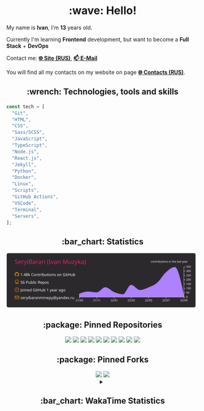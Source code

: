 <h1 align="center">:wave: Hello!</h1>

My name is **Ivan**, I'm **13** years old.

Currently I'm learning **Frontend** development, but want to become a **Full Stack** + **DevOps**

Contact me: [**:globe_with_meridians: Site (RUS)**](https://seryibaran.github.io), [**:mailbox: E-Mail**](mailto:seryibaranminepy@yandex.ru)

You will find all my contacts on my website on page [**:globe_with_meridians: Contacts (RUS)**](https://seryibaran.github.io/contacts).

<h2 align="center">:wrench: Technologies, tools and skills</h2>

```js
const tech = [
  "Git",
  "HTML",
  "CSS",
  "Sass/SCSS",
  "JavaScript",
  "TypeScript",
  "Node.js",
  "React.js",
  "Jekyll",
  "Python",
  "Docker",
  "Linux",
  "Scripts",
  "GitHub Actions",
  "VSCode",
  "Terminal",
  "Servers",
];
```

<h2 align="center">:bar_chart: Statistics</h2>

<div align="center">
  <img src="https://raw.githubusercontent.com/SeryiBaran/seryibaran/master/profile-summary-card-output/monokai/0-profile-details.svg" />
</div>

<h2 align="center">:package: Pinned Repositories</h2>

<div align="center">
  <a href="https://github.com/SeryiBaran/seryibaran.github.io"><img src="https://github-readme-stats.vercel.app/api/pin/?username=SeryiBaran&repo=seryibaran.github.io" /></a>
  <a href="https://github.com/SeryiBaran/useUseful.js"><img src="https://github-readme-stats.vercel.app/api/pin/?username=SeryiBaran&repo=useUseful.js" /></a>
  <a href="https://github.com/SeryiBaran/sb.css"><img src="https://github-readme-stats.vercel.app/api/pin/?username=SeryiBaran&repo=sb.css" /></a>
  <a href="https://github.com/SeryiBaran/tg-it-chats"><img src="https://github-readme-stats.vercel.app/api/pin/?username=SeryiBaran&repo=tg-it-chats" /></a>
  <a href="https://github.com/SeryiBaran/dotfiles"><img src="https://github-readme-stats.vercel.app/api/pin/?username=SeryiBaran&repo=dotfiles" /></a>
  <a href="https://github.com/SeryiBaran/tools"><img src="https://github-readme-stats.vercel.app/api/pin/?username=SeryiBaran&repo=tools" /></a>
  <a href="https://github.com/SeryiBaran/ddtReactCourse"><img src="https://github-readme-stats.vercel.app/api/pin/?username=SeryiBaran&repo=ddtReactCourse" /></a>
  <a href="https://github.com/SeryiBaran/ivan-pylight-shot"><img src="https://github-readme-stats.vercel.app/api/pin/?username=SeryiBaran&repo=ivan-pylight-shot" /></a>
  <a href="https://github.com/SeryiBaran/mock-api"><img src="https://github-readme-stats.vercel.app/api/pin/?username=SeryiBaran&repo=mock-api" /></a>
  <a href="https://github.com/SeryiBaran/learn-web"><img src="https://github-readme-stats.vercel.app/api/pin/?username=SeryiBaran&repo=learn-web" /></a>
</div>

<h2 align="center">:package: Pinned Forks</h2>

<div align="center">
  <a href="https://github.com/Erghel/Answerius"><img src="https://github-readme-stats.vercel.app/api/pin/?username=Erghel&repo=Answerius" /></a>
  <a href="https://github.com/f5ociety/Trydex"><img src="https://github-readme-stats.vercel.app/api/pin/?username=f5ociety&repo=Trydex" /></a>
</div>

<details>
  <summary align="center"><h2>:bar_chart: WakaTime Statistics</h2></summary>

<!--START_SECTION:waka-->
![Code Time](http://img.shields.io/badge/Code%20Time-0%20secs-blue)

![Profile Views](http://img.shields.io/badge/Profile%20Views-11-blue)

**🐱 My GitHub Data** 

> 🏆 1,222 Contributions in the Year 2022
 > 
> 📦 304.9 kB Used in GitHub's Storage 
 > 
> 🚫 Not Opted to Hire
 > 
> 📜 66 Public Repositories 
 > 
> 🔑 1 Private Repository 
 > 
**I Mostly Code in JavaScript** 

```text
JavaScript               17 repos            ███████░░░░░░░░░░░░░░░░░░   31.48% 
HTML                     14 repos            ██████░░░░░░░░░░░░░░░░░░░   25.93% 
SCSS                     6 repos             ██░░░░░░░░░░░░░░░░░░░░░░░   11.11% 
Python                   5 repos             ██░░░░░░░░░░░░░░░░░░░░░░░   9.26% 
Shell                    3 repos             █░░░░░░░░░░░░░░░░░░░░░░░░   5.56%

```


**Timeline**

![Chart not found](https://raw.githubusercontent.com/SeryiBaran/SeryiBaran/master/charts/bar_graph.png) 


 Last Updated on 05/09/2022 12:40:00 UTC
<!--END_SECTION:waka-->

</details>
